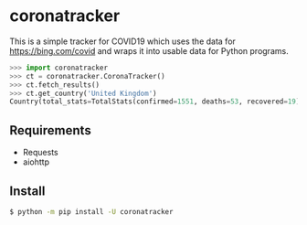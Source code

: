# coronatracker

This is a simple tracker for COVID19 which uses the data for https://bing.com/covid and wraps it into usable data for Python programs.

```py
>>> import coronatracker 
>>> ct = coronatracker.CoronaTracker() 
>>> ct.fetch_results()
>>> ct.get_country('United Kingdom')
Country(total_stats=TotalStats(confirmed=1551, deaths=53, recovered=19), id='unitedkingdom', last_updated=datetime.datetime(2020, 3, 16, 23, 0, 12, 91000), areas=[], name='United Kingdom', lat=53.943838, long=-2.550564)
```

## Requirements

- Requests
- aiohttp

## Install

```sh
$ python -m pip install -U coronatracker
```


